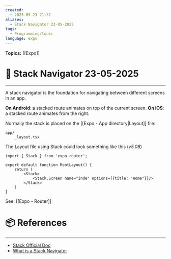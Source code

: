```yaml
---
created:
  - 2025-05-23 21:32
aliases:
  - Stack Navigator 23-05-2025
tags:
  - Programming/topic
language: expo
---
```


**Topics:** [[Expo]]

# 📃 Stack Navigator 23-05-2025

---
A stack navigator is the foundation for navigating between different screens in an app.

**On Android**: a stacked route animates on top of the current screen.
**On iOS**:  a stacked route animates from the right.

Normally the stack is placed on the [[Expo - App directory|Layout]] file:
```
app/
    _layout.tsx
```

The Layout file using Stack could look something like this (*v5.08*)
```tsx
import { Stack } from 'expo-router';

export default function RootLayout() {
    return (
        <Stack>
            <Stack.Screen name="inde" options={{title: "Home"}}/>
        </Stack>
    )
}
```

See: [[Expo - Router]]

# 📦 References

---
- [Stack Official Doc](https://docs.expo.dev/router/advanced/stack/)
- [What is a Stack Navigator](https://docs.expo.dev/tutorial/add-navigation/#what-is-a-stack)
